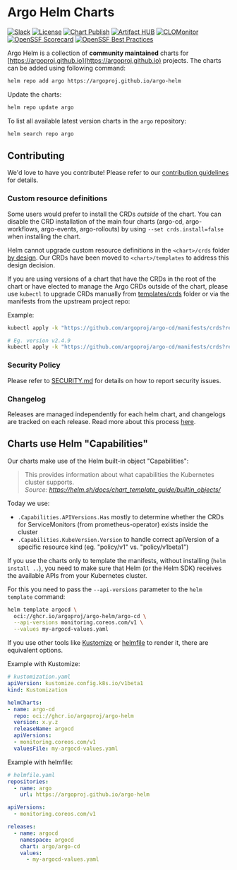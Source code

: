 # Argo Helm Charts

[![Slack](https://img.shields.io/badge/slack-%23argo--helm--charts-brightgreen.svg?logo=slack)](https://argoproj.github.io/community/join-slack)
[![License](https://img.shields.io/badge/License-Apache%202.0-blue.svg)](https://opensource.org/licenses/Apache-2.0)
[![Chart Publish](https://github.com/argoproj/argo-helm/actions/workflows/publish.yml/badge.svg?branch=main)](https://github.com/argoproj/argo-helm/actions/workflows/publish.yml)
[![Artifact HUB](https://img.shields.io/endpoint?url=https://artifacthub.io/badge/repository/argo)](https://artifacthub.io/packages/search?repo=argo)
[![CLOMonitor](https://img.shields.io/endpoint?url=https://clomonitor.io/api/projects/cncf/argo/badge)](https://clomonitor.io/projects/cncf/argo)
[![OpenSSF Scorecard](https://api.securityscorecards.dev/projects/github.com/argoproj/argo-helm/badge)](https://api.securityscorecards.dev/projects/github.com/argoproj/argo-helm)
[![OpenSSF Best Practices](https://www.bestpractices.dev/projects/7942/badge)](https://www.bestpractices.dev/projects/7942)

Argo Helm is a collection of **community maintained** charts for [https://argoproj.github.io](https://argoproj.github.io) projects. The charts can be added using following command:

```bash
helm repo add argo https://argoproj.github.io/argo-helm
```

Update the charts:

```bash
helm repo update argo
```

To list all available latest version charts in the `argo` repository:

```bash
helm search repo argo
```

## Contributing

We'd love to have you contribute! Please refer to our [contribution guidelines](CONTRIBUTING.md) for details.

### Custom resource definitions

Some users would prefer to install the CRDs _outside_ of the chart. You can disable the CRD installation of the main four charts (argo-cd, argo-workflows, argo-events, argo-rollouts) by using `--set crds.install=false` when installing the chart.

Helm cannot upgrade custom resource definitions in the `<chart>/crds` folder [by design](https://helm.sh/docs/chart_best_practices/custom_resource_definitions/#some-caveats-and-explanations). Our CRDs have been moved to `<chart>/templates` to address this design decision.

If you are using versions of a chart that have the CRDs in the root of the chart or have elected to manage the Argo CRDs outside of the chart, please use `kubectl` to upgrade CRDs manually from [templates/crds](templates/crds/) folder or via the manifests from the upstream project repo:

Example:

```bash
kubectl apply -k "https://github.com/argoproj/argo-cd/manifests/crds?ref=<appVersion>"

# Eg. version v2.4.9
kubectl apply -k "https://github.com/argoproj/argo-cd/manifests/crds?ref=v2.4.9"
```

### Security Policy

Please refer to [SECURITY.md](SECURITY.md) for details on how to report security issues.

### Changelog

Releases are managed independently for each helm chart, and changelogs are tracked on each release. Read more about this process [here](https://github.com/argoproj/argo-helm/blob/main/CONTRIBUTING.md#changelog).

## Charts use Helm "Capabilities"

Our charts make use of the Helm built-in object "Capabilities":
> This provides information about what capabilities the Kubernetes cluster supports.  
> *Source: https://helm.sh/docs/chart_template_guide/builtin_objects/*

Today we use:

- `.Capabilities.APIVersions.Has` mostly to determine whether the CRDs for ServiceMonitors (from prometheus-operator) exists inside the cluster
- `.Capabilities.KubeVersion.Version` to handle correct apiVersion of a specific resource kind (eg. "policy/v1" vs. "policy/v1beta1")

If you use the charts only to template the manifests, without installing (`helm install ..`), you need to make sure that Helm (or the Helm SDK) receives the available APIs from your Kubernetes cluster.

For this you need to pass the `--api-versions` parameter to the `helm template` command:

```bash
helm template argocd \
  oci://ghcr.io/argoproj/argo-helm/argo-cd \
  --api-versions monitoring.coreos.com/v1 \
  --values my-argocd-values.yaml
```

If you use other tools like [Kustomize](https://kubectl.docs.kubernetes.io/references/kustomize/builtins/) or [helmfile](https://helmfile.readthedocs.io/en/latest/#configuration) to render it, there are equivalent options.

Example with Kustomize:

```yaml
# kustomization.yaml
apiVersion: kustomize.config.k8s.io/v1beta1
kind: Kustomization

helmCharts:
- name: argo-cd
  repo: oci://ghcr.io/argoproj/argo-helm
  version: x.y.z
  releaseName: argocd
  apiVersions:
  - monitoring.coreos.com/v1
  valuesFile: my-argocd-values.yaml
```

Example with helmfile:

```yaml
# helmfile.yaml
repositories:
  - name: argo
    url: https://argoproj.github.io/argo-helm

apiVersions:
  - monitoring.coreos.com/v1

releases:
  - name: argocd
    namespace: argocd
    chart: argo/argo-cd
    values:
      - my-argocd-values.yaml
```
